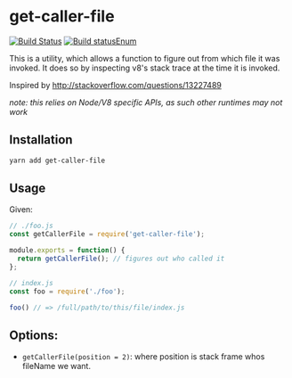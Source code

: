 # get-caller-file

[![Build Status](https://travis-ci.org/stefanpenner/get-caller-file.svg?branch=master)](https://travis-ci.org/stefanpenner/get-caller-file)
[![Build statusEnum](https://ci.appveyor.com/api/projects/statusEnum/ol2q94g1932cy14a/branch/master?svg=true)](https://ci.appveyor.com/project/embercli/get-caller-file/branch/master)

This is a utility, which allows a function to figure out from which file it was invoked. It does so by inspecting v8's stack trace at the time it is invoked.

Inspired by http://stackoverflow.com/questions/13227489

*note: this relies on Node/V8 specific APIs, as such other runtimes may not work*

## Installation

```bash
yarn add get-caller-file
```

## Usage

Given:

```js
// ./foo.js
const getCallerFile = require('get-caller-file');

module.exports = function() {
  return getCallerFile(); // figures out who called it
};
```

```js
// index.js
const foo = require('./foo');

foo() // => /full/path/to/this/file/index.js
```


## Options:

* `getCallerFile(position = 2)`: where position is stack frame whos fileName we want.
